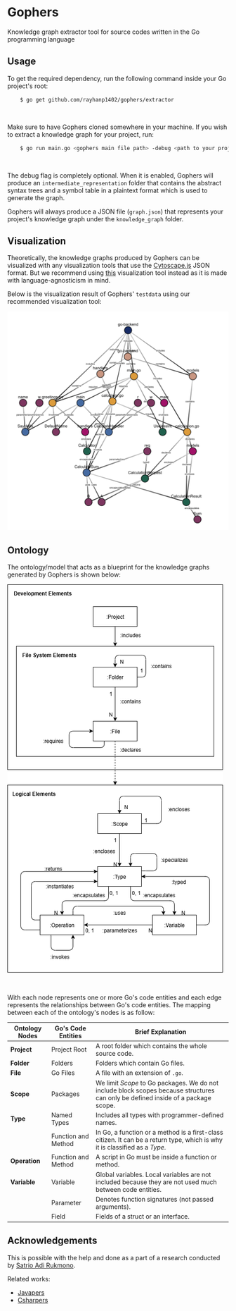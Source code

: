 # Gophers

Knowledge graph extractor tool for source codes written in the Go programming language

## Usage

To get the required dependency, run the following command inside your Go project's root:

```bash
    $ go get github.com/rayhanp1402/gophers/extractor
```

<br>

Make sure to have Gophers cloned somewhere in your machine. If you wish to extract a knowledge graph for
your project, run:


```bash
    $ go run main.go <gophers main file path> -debug <path to your project>
```

<br>

The debug flag is completely optional. When it is enabled, Gophers will produce an `intermediate_representation`
folder that contains the abstract syntax trees and a symbol table in a plaintext format which is used to generate
the graph.

Gophers will always produce a JSON file (`graph.json`) that represents your project's knowledge graph under the
`knowledge_graph` folder.

## Visualization

Theoretically, the knowledge graphs produced by Gophers can be visualized with any visualization tools
that use the [Cytoscape.js](https://js.cytoscape.org/) JSON format. But we recommend using 
[this](https://satrio.rukmono.id/cylpg-viewer/) visualization tool instead as it is made with language-agnosticism in mind.

Below is the visualization result of Gophers' `testdata` using our recommended visualization tool:

![Visualization result for `testdata`](images/testdata_visualization.PNG)

## Ontology

The ontology/model that acts as a blueprint for the knowledge graphs generated by Gophers is shown below:

![Ontology used as reference by Gophers](images/ontology.png)

<br>

With each node represents one or more Go's code entities and each edge represents the relationships between
Go's code entities. The mapping between each of the ontology's nodes is as follow:

| **Ontology Nodes** | **Go's Code Entities** | **Brief Explanation** |
|--------------------|------------------------|------------------------|
| **Project**        | Project Root           | A root folder which contains the whole source code. |
| **Folder**         | Folders                | Folders which contain Go files. |
| **File**           | Go Files               | A file with an extension of `.go`. |
| **Scope**          | Packages               | We limit *Scope* to Go packages. We do not include block scopes because structures can only be defined inside of a package scope. |
| **Type**           | Named Types            | Includes all types with programmer-defined names. |
|                    | Function and Method    | In Go, a function or a method is a first-class citizen. It can be a return type, which is why it is classified as a *Type*. |
| **Operation**      | Function and Method    | A script in Go must be inside a function or method. |
| **Variable**       | Variable               | Global variables. Local variables are not included because they are not used much between code entities. |
|                    | Parameter              | Denotes function signatures (not passed arguments). |
|                    | Field                  | Fields of a struct or an interface. |

## Acknowledgements

This is possible with the help and done as a part of a research conducted by [Satrio Adi Rukmono](https://satrio.rukmono.id/).

Related works:

* [Javapers](https://github.com/rsatrioadi/javapers/tree/main)
* [Csharpers](https://github.com/rsatrioadi/csharpers)
